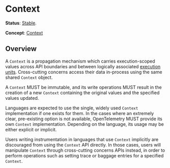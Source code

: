 <!--- Hugo front matter used to generate the website version of this page:
aliases: [/docs/reference/specification/context/context]
path_base_for_github_subdir:
  from: tmp/otel/specification/context/_index.md
  to: context/README.md
--->

# Context

**Status**: [Stable](../document-status.md).

**Concept**: [Context](/docs/context-propagation/#context)

## Overview

A `Context` is a propagation mechanism which carries execution-scoped values
across API boundaries and between logically associated [execution units](../glossary.md#execution-unit).
Cross-cutting concerns access their data in-process using the same shared
`Context` object.

A `Context` MUST be immutable, and its write operations MUST
result in the creation of a new `Context` containing the original
values and the specified values updated.

Languages are expected to use the single, widely used `Context` implementation
if one exists for them. In the cases where an extremely clear, pre-existing
option is not available, OpenTelemetry MUST provide its own `Context`
implementation. Depending on the language, its usage may be either explicit
or implicit.

Users writing instrumentation in languages that use `Context` implicitly are
discouraged from using the `Context` API directly. In those cases, users will
manipulate `Context` through cross-cutting concerns APIs instead, in order to
perform operations such as setting trace or baggage entries for a specified
`Context`.
